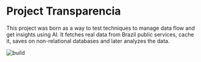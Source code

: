 <h1>Project Transparencia</h1>

<p>This project was born as a way to test techniques to manage data flow and get insights using AI. It fetches real data from Brazil public services, cache it, saves on non-relational databases and later analyzes the data.</p>


![build](https://github.com/luancaius/transparencia/actions/workflows/dotnet.yml/badge.svg?branch=main)

